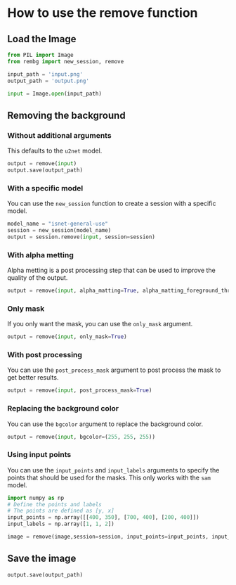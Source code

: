 # How to use the remove function

## Load the Image
```python
from PIL import Image
from rembg import new_session, remove

input_path = 'input.png'
output_path = 'output.png'

input = Image.open(input_path)
```
## Removing the background

### Without additional arguments
This defaults to the `u2net` model.
```python
output = remove(input)
output.save(output_path)
```

### With a specific model
You can use the `new_session` function to create a session with a specific model.
```python
model_name = "isnet-general-use"
session = new_session(model_name)
output = session.remove(input, session=session)
```

### With alpha metting
Alpha metting is a post processing step that can be used to improve the quality of the output.
```python
output = remove(input, alpha_matting=True, alpha_matting_foreground_threshold=270,alpha_matting_background_threshold=20, alpha_matting_erode_size=11)
```

### Only mask
If you only want the mask, you can use the `only_mask` argument.
```python
output = remove(input, only_mask=True)
```

### With post processing
You can use the `post_process_mask` argument to post process the mask to get better results.
```python
output = remove(input, post_process_mask=True)
```

### Replacing the background color
You can use the `bgcolor` argument to replace the background color.
```python
output = remove(input, bgcolor=(255, 255, 255))
```

### Using input points
You can use the `input_points` and `input_labels` arguments to specify the points that should be used for the masks. This only works with the `sam` model.
```python
import numpy as np
# Define the points and labels
# The points are defined as [y, x]
input_points = np.array([[400, 350], [700, 400], [200, 400]])
input_labels = np.array([1, 1, 2])

image = remove(image,session=session, input_points=input_points, input_labels=input_labels)
```

## Save the image
```python
output.save(output_path)
```


